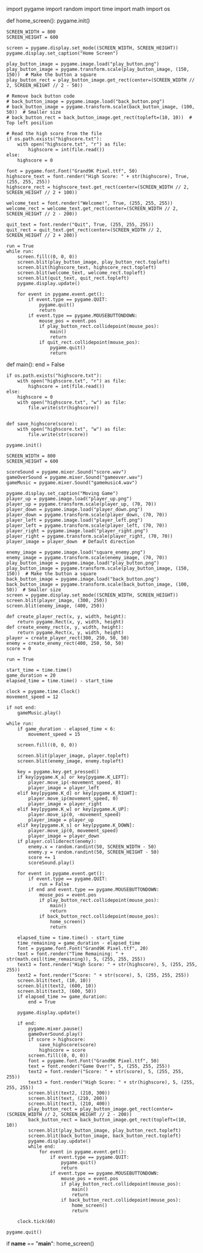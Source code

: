 import pygame
import random
import time
import math
import os

def home_screen():
    pygame.init()

    SCREEN_WIDTH = 800
    SCREEN_HEIGHT = 600

    screen = pygame.display.set_mode((SCREEN_WIDTH, SCREEN_HEIGHT))
    pygame.display.set_caption("Home Screen")

    play_button_image = pygame.image.load("play_button.png")
    play_button_image = pygame.transform.scale(play_button_image, (150, 150))  # Make the button a square
    play_button_rect = play_button_image.get_rect(center=(SCREEN_WIDTH // 2, SCREEN_HEIGHT // 2 - 50))

    # Remove back button code
    # back_button_image = pygame.image.load("back_button.png")
    # back_button_image = pygame.transform.scale(back_button_image, (100, 50))  # Smaller size
    # back_button_rect = back_button_image.get_rect(topleft=(10, 10))  # Top left position

    # Read the high score from the file
    if os.path.exists("highscore.txt"):
        with open("highscore.txt", "r") as file:
            highscore = int(file.read())
    else:
        highscore = 0

    font = pygame.font.Font("Grand9K Pixel.ttf", 50)
    highscore_text = font.render("High Score: " + str(highscore), True, (255, 255, 255))
    highscore_rect = highscore_text.get_rect(center=(SCREEN_WIDTH // 2, SCREEN_HEIGHT // 2 + 100))

    welcome_text = font.render("Welcome!", True, (255, 255, 255))
    welcome_rect = welcome_text.get_rect(center=(SCREEN_WIDTH // 2, SCREEN_HEIGHT // 2 - 200))

    quit_text = font.render("Quit", True, (255, 255, 255))
    quit_rect = quit_text.get_rect(center=(SCREEN_WIDTH // 2, SCREEN_HEIGHT // 2 + 200))

    run = True
    while run:
        screen.fill((0, 0, 0))
        screen.blit(play_button_image, play_button_rect.topleft)
        screen.blit(highscore_text, highscore_rect.topleft)
        screen.blit(welcome_text, welcome_rect.topleft)
        screen.blit(quit_text, quit_rect.topleft)
        pygame.display.update()

        for event in pygame.event.get():
            if event.type == pygame.QUIT:
                pygame.quit()
                return
            if event.type == pygame.MOUSEBUTTONDOWN:
                mouse_pos = event.pos
                if play_button_rect.collidepoint(mouse_pos):
                    main()
                    return
                if quit_rect.collidepoint(mouse_pos):
                    pygame.quit()
                    return

def main():
    end = False

    if os.path.exists("highscore.txt"):
        with open("highscore.txt", "r") as file:
            highscore = int(file.read())
    else:
        highscore = 0
        with open("highscore.txt", "w") as file:
            file.write(str(highscore))


    def save_highscore(score):
        with open("highscore.txt", "w") as file:
            file.write(str(score))

    pygame.init()

    SCREEN_WIDTH = 800
    SCREEN_HEIGHT = 600

    scoreSound = pygame.mixer.Sound("score.wav")
    gameOverSound = pygame.mixer.Sound("gameover.wav")
    gameMusic = pygame.mixer.Sound("gamemusic4.wav")

    pygame.display.set_caption("Moving Game")
    player_up = pygame.image.load("player_up.png")
    player_up = pygame.transform.scale(player_up, (70, 70))
    player_down = pygame.image.load("player_down.png")
    player_down = pygame.transform.scale(player_down, (70, 70))
    player_left = pygame.image.load("player_left.png")
    player_left = pygame.transform.scale(player_left, (70, 70))
    player_right = pygame.image.load("player_right.png")
    player_right = pygame.transform.scale(player_right, (70, 70))
    player_image = player_down  # Default direction

    enemy_image = pygame.image.load("square_enemy.png")
    enemy_image = pygame.transform.scale(enemy_image, (70, 70))
    play_button_image = pygame.image.load("play_button.png")
    play_button_image = pygame.transform.scale(play_button_image, (150, 150))  # Make the button a square
    back_button_image = pygame.image.load("back_button.png")
    back_button_image = pygame.transform.scale(back_button_image, (100, 50))  # Smaller size
    screen = pygame.display.set_mode((SCREEN_WIDTH, SCREEN_HEIGHT))
    screen.blit(player_image, (300, 250))
    screen.blit(enemy_image, (400, 250))

    def create_player_rect(x, y, width, height):
        return pygame.Rect(x, y, width, height)
    def create_enemy_rect(x, y, width, height):
        return pygame.Rect(x, y, width, height)
    player = create_player_rect(300, 250, 50, 50)
    enemy = create_enemy_rect(400, 250, 50, 50)
    score = 0

    run = True

    start_time = time.time()
    game_duration = 20
    elapsed_time = time.time() - start_time

    clock = pygame.time.Clock()  
    movement_speed = 12

    if not end:
        gameMusic.play()

    while run:
        if game_duration - elapsed_time < 6:
            movement_speed = 15

        screen.fill((0, 0, 0))

        screen.blit(player_image, player.topleft)
        screen.blit(enemy_image, enemy.topleft)

        key = pygame.key.get_pressed()
        if key[pygame.K_a] or key[pygame.K_LEFT]:
            player.move_ip(-movement_speed, 0)
            player_image = player_left
        elif key[pygame.K_d] or key[pygame.K_RIGHT]:
            player.move_ip(movement_speed, 0)
            player_image = player_right
        elif key[pygame.K_w] or key[pygame.K_UP]:
            player.move_ip(0, -movement_speed)
            player_image = player_up
        elif key[pygame.K_s] or key[pygame.K_DOWN]:
            player.move_ip(0, movement_speed)
            player_image = player_down
        if player.colliderect(enemy):
            enemy.x = random.randint(50, SCREEN_WIDTH - 50)
            enemy.y = random.randint(50, SCREEN_HEIGHT - 50)
            score += 1
            scoreSound.play()

        for event in pygame.event.get():
            if event.type == pygame.QUIT:
                run = False
            if end and event.type == pygame.MOUSEBUTTONDOWN:
                mouse_pos = event.pos
                if play_button_rect.collidepoint(mouse_pos):
                    main() 
                    return
                if back_button_rect.collidepoint(mouse_pos):
                    home_screen()
                    return

        elapsed_time = time.time() - start_time
        time_remaining = game_duration - elapsed_time
        font = pygame.font.Font("Grand9K Pixel.ttf", 20)
        text = font.render("Time Remaining: " + str(math.ceil(time_remaining)), 5, (255, 255, 255))
        text3 = font.render("High Score: " + str(highscore), 5, (255, 255, 255))
        text2 = font.render("Score: " + str(score), 5, (255, 255, 255))
        screen.blit(text, (10, 10))
        screen.blit(text2, (600, 10))
        screen.blit(text3, (600, 50))
        if elapsed_time >= game_duration:
            end = True

        pygame.display.update()

        if end:
            pygame.mixer.pause()
            gameOverSound.play()
            if score > highscore:
                save_highscore(score)
                highscore = score
            screen.fill((0, 0, 0))
            font = pygame.font.Font("Grand9K Pixel.ttf", 50)
            text = font.render("Game Over!", 5, (255, 255, 255))
            text2 = font.render("Score: " + str(score), 5, (255, 255, 255))
            text3 = font.render("High Score: " + str(highscore), 5, (255, 255, 255))
            screen.blit(text2, (210, 300))
            screen.blit(text, (210, 200))
            screen.blit(text3, (210, 400))
            play_button_rect = play_button_image.get_rect(center=(SCREEN_WIDTH // 2, SCREEN_HEIGHT // 2 - 200))
            back_button_rect = back_button_image.get_rect(topleft=(10, 10)) 
            screen.blit(play_button_image, play_button_rect.topleft)
            screen.blit(back_button_image, back_button_rect.topleft)
            pygame.display.update()
            while end:
                for event in pygame.event.get():
                    if event.type == pygame.QUIT:
                        pygame.quit()
                        return
                    if event.type == pygame.MOUSEBUTTONDOWN:
                        mouse_pos = event.pos
                        if play_button_rect.collidepoint(mouse_pos):
                            main() 
                            return
                        if back_button_rect.collidepoint(mouse_pos):
                            home_screen()
                            return

        clock.tick(60) 

    pygame.quit()

if __name__ == "__main__":
    home_screen()
